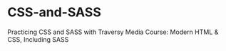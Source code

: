 # CSS-and-SASS
Practicing CSS and SASS with Traversy Media Course: Modern HTML & CSS, Including SASS
